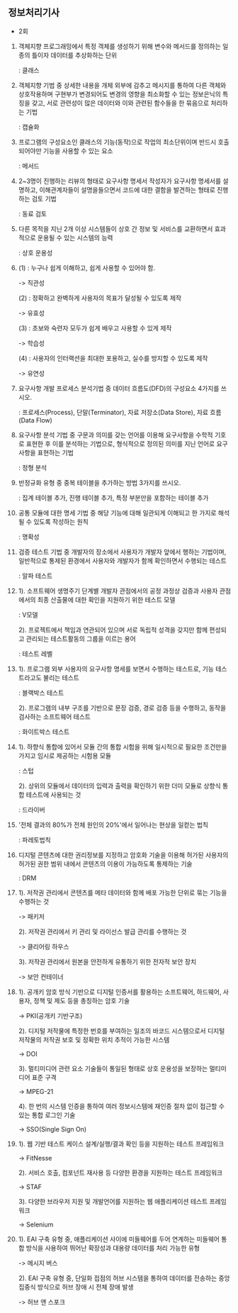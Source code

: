 ## 정보처리기사 

* 2회

1. 객체지향 프로그래밍에서 특정 객체를 생성하기 위해 변수와 메서드를 정의하는 일종의 틀이자 데이터를 추상화하는 단위

   : 클래스

2. 객체지향 기법 중 상세한 내용을 개체 외부에 감추고 메시지를 통하여 다른 객체와 상호작용하며 구현부가 변경되어도 변경의 영향을 최소화할 수 있는 정보은닉의 특징을 갖고, 서로 관련성이 많은 데이터와 이와 관련된 함수들을 한 묶음으로 처리하는 기법

   : 캡슐화

3. 프로그램의 구성요소인 클래스의 기능(동작)으로 작업의 최소단위이며 반드시 호출되어야만 기능을 사용할 수 있는 요소

   : 메서드

4. 2~3명이 진행하는 리뷰의 형태로 요구사항 명세서 작성자가 요구사항 명세서를 설명하고, 이해관계자들이 설명을들으면서 코드에 대한 결함을 발견하는 형태로 진행하는 검토 기법

   : 동료 검토

5. 다른 목적을 지닌 2개 이상 시스템들이 상호 간 정보 및 서비스를 교환하면서 효과적으로 운용될 수 있는 시스템의 능력

   : 상호 운용성

6. (1) : 누구나 쉽게 이해하고, 쉽게 사용할 수 있어야 함.

   -> 직관성

   (2) : 정확하고 완벽하게 사용자의 목표가 달성될 수 있도록 제작

   -> 유효성

   (3) : 초보와 숙련자 모두가 쉽게 배우고 사용할 수 있게 제작

   -> 학습성

   (4) : 사용자의 인터랙션을 최대한 포용하고,  실수를 방지할 수 있도록 제작

   -> 유연성

7. 요구사항 개발 프로세스 분석기법 중 데이터 흐름도(DFD)의 구성요소 4가지를 쓰시오.

   : 프로세스(Process), 단말(Terminator), 자료 저장소(Data Store), 자료 흐름(Data Flow)

8. 요구사항 분석 기법 중 구문과 의미를 갖는 언어를 이용해 요구사항을 수학적 기호로 표현한 후 이를 분석하는 기법으로, 형식적으로 정의된 의미를 지닌 언어로 요구사항을 표현하는 기법

   : 정형 분석

9. 반정규화 유형 중 중복 테이블을 추가하는 방법 3가지를 쓰시오.

   : 집계 테이블 추가, 진행 테이블 추가, 특정 부분만을 포함하는 테이블 추가

10. 공통 모듈에 대한 명세 기법 중 해당 기능에 대해 일관되게 이해되고 한 가지로 해석될 수 있도록 작성하는 원칙

    : 명확성

11. 검증 테스트 기법 중 개발자의 장소에서 사용자가 개발자 앞에서 행하는 기법이며, 일반적으로 통제된 환경에서 사용자와 개발자가 함께 확인하면서 수행되는 테스트

    : 알파 테스트

12. 1). 소프트웨어 생명주기 단계별 개발자 관점에서의 공정 과정상 검증과 사용자 관점에서의 최종 산출물에 대한 확인을 지원하기 위한 테스트 모델

    : V모델

    2). 프로젝트에서 책임과 연관되어 있으며 서로 독립적 성격을 갖지만 함께 편성되고 관리되는 테스트활동의 그룹을 이르는 용어

    : 테스트 레벨 

13. 1). 프로그램 외부 사용자의 요구사항 명세를 보면서 수행하는 테스트로, 기능 테스트라고도 불리는 테스트

    : 블랙박스 테스트

    2). 프로그램의 내부 구조를 기반으로 문장 검증, 경로 검증 등을 수행하고, 동작을 검사하는 소프트웨어 테스트

    : 화이트박스 테스트

14. 1). 하향식 통합에 있어서 모듈 간의 통합 시험을 위해 일시적으로 필요한 조건만을 가지고 임시로 제공하는 시험용 모듈

    : 스텁

    2). 상위의 모듈에서 데이터의 입력과 출력을 확인하기 위한 더미 모듈로 상향식 통합 테스트에 사용되는 것

    : 드라이버

15. '전체 결과의 80%가 전체 원인의 20%'에서 일어나는 현상을 일컫는 법칙

    : 파레토법칙

16. 디지털 콘텐츠에 대한 권리정보를 지정하고 암호화 기술을 이용해 허가된 사용자의 허가된 권한 범위 내에서 콘텐츠의 이용이 가능하도록 통제하는 기술

    : DRM

17. 1). 저작권 관리에서 콘텐츠를 메타 데이터와 함께 배포 가능한 단위로 묶는 기능을 수행하는 것

    -> 패키저

    2). 저작권 관리에서 키 관리 및 라이선스 발급 관리를 수행하는 것

    -> 클리어링 하우스

    3). 저작권 관리에서 원본을 안전하게 유통하기 위한 전자적 보안 장치

    -> 보안 컨테이너

18. 1). 공개키 암호 방식 기반으로 디지털 인증서를 활용하는 소프트웨어, 하드웨어, 사용자, 정책 및 제도 등을 총칭하는 암호 기술

    -> PKI(공개키 기반구조)

    2). 디지털 저작물에 특정한 번호를 부여하는 일조의 바코드 시스템으로서 디지털 저작물의 저작권 보호 및 정확한 위치 추적이 가능한 시스템

    -> DOI

    3). 멀티미디어 관련 요소 기술들이 통일된 형태로 상호 운용성을 보장하는 멀티미디어 표준 구격

    -> MPEG-21

    4). 한 번의 시스템 인증을 통하여 여러 정보시스템에 재인증 절차 없이 접근할 수 있는 통합 로그인 기술

    -> SSO(Single Sign On)

19. 1). 웹 기반 테스트 케이스 설계/실행/결과 확인 등을 지원하는 테스트 프레임워크

    -> FitNesse

    2). 서비스 호출, 컴포넌트 재사용 등 다양한 환경을 지원하는 테스트 프레임워크

    -> STAF

    3). 다양한 브라우저 지원 및 개발언어를 지원하는 웹 애플리케이션 테스트 프레임워크

    -> Selenium

20. 1). EAI 구축 유형 중, 애플리케이션 사이에 미들웨어를 두어 연계하는 미들웨어 통합 방식을 사용하여 뛰어난 확장성과 대용량 데이터를 처리 가능한 유형

    -> 메시지 버스

    2). EAI 구축 유형 중, 단일화 접점의 허브 시스템을 통하여 데이터를 전송하는 중앙 집중식 방식으로 허브 장애 시 전체 장애 발생 

    -> 허브 앤 스포크

